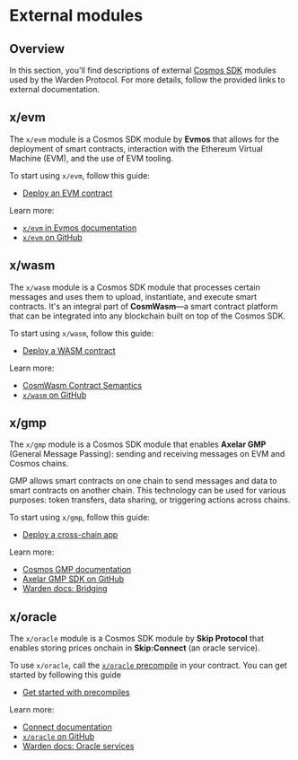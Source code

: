 ﻿---
sidebar_position: 5
---

# External modules

## Overview

In this section, you'll find descriptions of external [Cosmos SDK](https://docs.cosmos.network) modules used by the Warden Protocol. For more details, follow the provided links to external documentation.

## x/evm

The `x/evm` module is a Cosmos SDK module by **Evmos** that allows for the deployment of smart contracts, interaction with the Ethereum Virtual Machine (EVM), and the use of EVM tooling.

To start using `x/evm`, follow this guide:

- [Deploy an EVM contract](/build-an-app/deploy-smart-contracts-on-warden/deploy-an-evm-contract)

Learn more:

- [`x/evm` in Evmos documentation](https://docs.evmos.org/protocol/modules/evm)
- [`x/evm` on GitHub](https://github.com/evmos/ethermint/tree/v0.22.0/x/evm)

## x/wasm

The `x/wasm` module is a Cosmos SDK module that processes certain messages and uses them to upload, instantiate, and execute smart contracts. It's an integral part of **CosmWasm**—a smart contract platform that can be integrated into any blockchain built on top of the Cosmos SDK.

To start using `x/wasm`, follow this guide:

- [Deploy a WASM contract](/build-an-app/deploy-smart-contracts-on-warden/deploy-a-wasm-contract)

Learn more:

- [CosmWasm Contract Semantics](https://docs.cosmwasm.com/docs/smart-contracts/contract-semantics)
- [`x/wasm` on GitHub](https://github.com/CosmWasm/wasmd/blob/main/x/wasm)

## x/gmp

The `x/gmp` module is a Cosmos SDK module that enables **Axelar GMP** (General Message Passing): sending and receiving messages on EVM and Cosmos chains.

GMP allows smart contracts on one chain to send messages and data to smart contracts on another chain. This technology can be used for various purposes: token transfers, data sharing, or triggering actions across chains.

To start using `x/gmp`, follow this guide:

- [Deploy a cross-chain app](/build-an-app/deploy-smart-contracts-on-warden/deploy-a-cross-chain-app)

Learn more:

- [Cosmos GMP documentation](https://docs.axelar.dev/dev/cosmos-gmp)
- [Axelar GMP SDK on GitHub](https://github.com/axelarnetwork/axelar-gmp-sdk-solidity)
- [Warden docs: Bridging](/learn/bridging)

## x/oracle

The `x/oracle` module is a Cosmos SDK module by **Skip Protocol** that enables storing prices onchain in **Skip:Connect** (an oracle service).

To use `x/oracle`, call the [`x/oracle` precompile](https://github.com/warden-protocol/wardenprotocol/blob/main/precompiles/slinky/ISlinky.sol) in your contract. You can get started by following this guide

- [Get started with precompiles](/build-an-app/interact-with-warden-modules/get-started-with-precompiles)

Learn more:

- [Connect documentation](https://docs.skip.build/connect/introduction)
- [`x/oracle` on GitHub](https://github.com/skip-mev/slinky/tree/main/x/oracle)
- [Warden docs: Oracle services](/learn/oracle-services)
